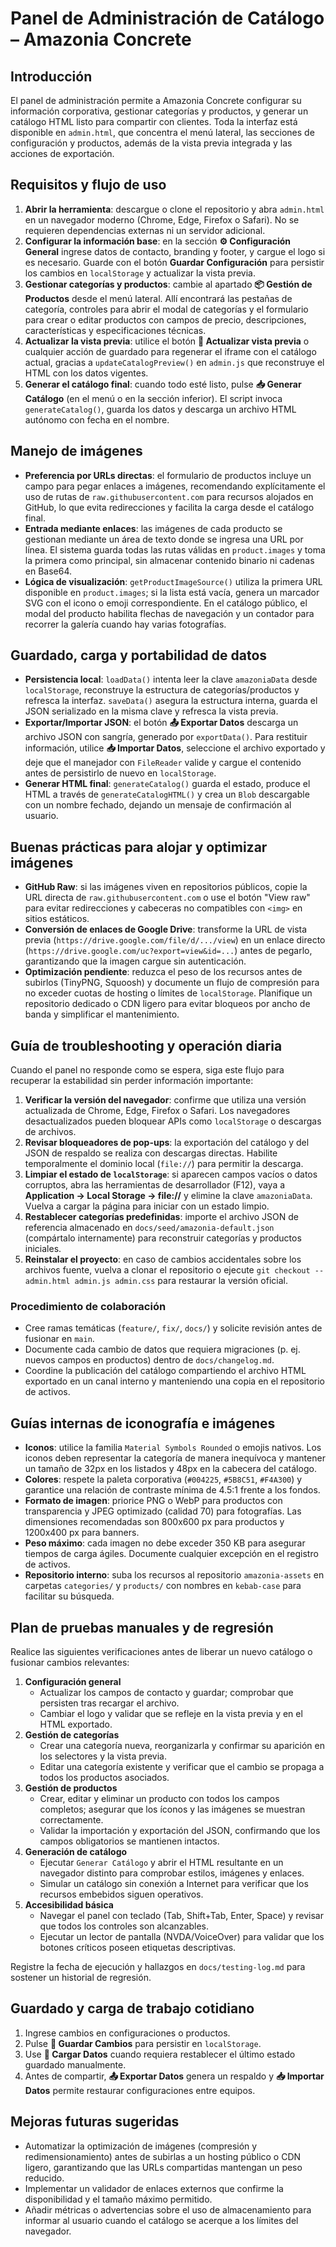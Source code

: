 # Panel de Administración de Catálogo – Amazonia Concrete

## Introducción
El panel de administración permite a Amazonia Concrete configurar su información corporativa, gestionar categorías y productos, y generar un catálogo HTML listo para compartir con clientes. Toda la interfaz está disponible en `admin.html`, que concentra el menú lateral, las secciones de configuración y productos, además de la vista previa integrada y las acciones de exportación.

## Requisitos y flujo de uso
1. **Abrir la herramienta**: descargue o clone el repositorio y abra `admin.html` en un navegador moderno (Chrome, Edge, Firefox o Safari). No se requieren dependencias externas ni un servidor adicional.
2. **Configurar la información base**: en la sección **⚙️ Configuración General** ingrese datos de contacto, branding y footer, y cargue el logo si es necesario. Guarde con el botón **Guardar Configuración** para persistir los cambios en `localStorage` y actualizar la vista previa.
3. **Gestionar categorías y productos**: cambie al apartado **📦 Gestión de Productos** desde el menú lateral. Allí encontrará las pestañas de categoría, controles para abrir el modal de categorías y el formulario para crear o editar productos con campos de precio, descripciones, características y especificaciones técnicas.
4. **Actualizar la vista previa**: utilice el botón **🔄 Actualizar vista previa** o cualquier acción de guardado para regenerar el iframe con el catálogo actual, gracias a `updateCatalogPreview()` en `admin.js` que reconstruye el HTML con los datos vigentes.
5. **Generar el catálogo final**: cuando todo esté listo, pulse **📥 Generar Catálogo** (en el menú o en la sección inferior). El script invoca `generateCatalog()`, guarda los datos y descarga un archivo HTML autónomo con fecha en el nombre.

## Manejo de imágenes
- **Preferencia por URLs directas**: el formulario de productos incluye un campo para pegar enlaces a imágenes, recomendando explícitamente el uso de rutas de `raw.githubusercontent.com` para recursos alojados en GitHub, lo que evita redirecciones y facilita la carga desde el catálogo final.
- **Entrada mediante enlaces**: las imágenes de cada producto se gestionan mediante un área de texto donde se ingresa una URL por línea. El sistema guarda todas las rutas válidas en `product.images` y toma la primera como principal, sin almacenar contenido binario ni cadenas en Base64.
- **Lógica de visualización**: `getProductImageSource()` utiliza la primera URL disponible en `product.images`; si la lista está vacía, genera un marcador SVG con el icono o emoji correspondiente. En el catálogo público, el modal del producto habilita flechas de navegación y un contador para recorrer la galería cuando hay varias fotografías.

## Guardado, carga y portabilidad de datos
- **Persistencia local**: `loadData()` intenta leer la clave `amazoniaData` desde `localStorage`, reconstruye la estructura de categorías/productos y refresca la interfaz. `saveData()` asegura la estructura interna, guarda el JSON serializado en la misma clave y refresca la vista previa.
- **Exportar/Importar JSON**: el botón **📤 Exportar Datos** descarga un archivo JSON con sangría, generado por `exportData()`. Para restituir información, utilice **📥 Importar Datos**, seleccione el archivo exportado y deje que el manejador con `FileReader` valide y cargue el contenido antes de persistirlo de nuevo en `localStorage`.
- **Generar HTML final**: `generateCatalog()` guarda el estado, produce el HTML a través de `generateCatalogHTML()` y crea un `Blob` descargable con un nombre fechado, dejando un mensaje de confirmación al usuario.

## Buenas prácticas para alojar y optimizar imágenes
- **GitHub Raw**: si las imágenes viven en repositorios públicos, copie la URL directa de `raw.githubusercontent.com` o use el botón "View raw" para evitar redirecciones y cabeceras no compatibles con `<img>` en sitios estáticos.
- **Conversión de enlaces de Google Drive**: transforme la URL de vista previa (`https://drive.google.com/file/d/.../view`) en un enlace directo (`https://drive.google.com/uc?export=view&id=...`) antes de pegarlo, garantizando que la imagen cargue sin autenticación.
- **Optimización pendiente**: reduzca el peso de los recursos antes de subirlos (TinyPNG, Squoosh) y documente un flujo de compresión para no exceder cuotas de hosting o límites de `localStorage`. Planifique un repositorio dedicado o CDN ligero para evitar bloqueos por ancho de banda y simplificar el mantenimiento.

## Guía de troubleshooting y operación diaria
Cuando el panel no responde como se espera, siga este flujo para recuperar la estabilidad sin perder información importante:

1. **Verificar la versión del navegador**: confirme que utiliza una versión actualizada de Chrome, Edge, Firefox o Safari. Los navegadores desactualizados pueden bloquear APIs como `localStorage` o descargas de archivos.
2. **Revisar bloqueadores de pop-ups**: la exportación del catálogo y del JSON de respaldo se realiza con descargas directas. Habilite temporalmente el dominio local (`file://`) para permitir la descarga.
3. **Limpiar el estado de `localStorage`**: si aparecen campos vacíos o datos corruptos, abra las herramientas de desarrollador (F12), vaya a **Application → Local Storage → file://** y elimine la clave `amazoniaData`. Vuelva a cargar la página para iniciar con un estado limpio.
4. **Restablecer categorías predefinidas**: importe el archivo JSON de referencia almacenado en `docs/seed/amazonia-default.json` (compártalo internamente) para reconstruir categorías y productos iniciales.
5. **Reinstalar el proyecto**: en caso de cambios accidentales sobre los archivos fuente, vuelva a clonar el repositorio o ejecute `git checkout -- admin.html admin.js admin.css` para restaurar la versión oficial.

### Procedimiento de colaboración
- Cree ramas temáticas (`feature/`, `fix/`, `docs/`) y solicite revisión antes de fusionar en `main`.
- Documente cada cambio de datos que requiera migraciones (p. ej. nuevos campos en productos) dentro de `docs/changelog.md`.
- Coordine la publicación del catálogo compartiendo el archivo HTML exportado en un canal interno y manteniendo una copia en el repositorio de activos.

## Guías internas de iconografía e imágenes
- **Iconos**: utilice la familia `Material Symbols Rounded` o emojis nativos. Los iconos deben representar la categoría de manera inequívoca y mantener un tamaño de 32px en los listados y 48px en la cabecera del catálogo.
- **Colores**: respete la paleta corporativa (`#004225`, `#5B8C51`, `#F4A300`) y garantice una relación de contraste mínima de 4.5:1 frente a los fondos.
- **Formato de imagen**: priorice PNG o WebP para productos con transparencia y JPEG optimizado (calidad 70) para fotografías. Las dimensiones recomendadas son 800x600 px para productos y 1200x400 px para banners.
- **Peso máximo**: cada imagen no debe exceder 350 KB para asegurar tiempos de carga ágiles. Documente cualquier excepción en el registro de activos.
- **Repositorio interno**: suba los recursos al repositorio `amazonia-assets` en carpetas `categories/` y `products/` con nombres en `kebab-case` para facilitar su búsqueda.

## Plan de pruebas manuales y de regresión
Realice las siguientes verificaciones antes de liberar un nuevo catálogo o fusionar cambios relevantes:

1. **Configuración general**
   - Actualizar los campos de contacto y guardar; comprobar que persisten tras recargar el archivo.
   - Cambiar el logo y validar que se refleje en la vista previa y en el HTML exportado.
2. **Gestión de categorías**
   - Crear una categoría nueva, reorganizarla y confirmar su aparición en los selectores y la vista previa.
   - Editar una categoría existente y verificar que el cambio se propaga a todos los productos asociados.
3. **Gestión de productos**
   - Crear, editar y eliminar un producto con todos los campos completos; asegurar que los íconos y las imágenes se muestran correctamente.
   - Validar la importación y exportación del JSON, confirmando que los campos obligatorios se mantienen intactos.
4. **Generación de catálogo**
   - Ejecutar `Generar Catálogo` y abrir el HTML resultante en un navegador distinto para comprobar estilos, imágenes y enlaces.
   - Simular un catálogo sin conexión a Internet para verificar que los recursos embebidos siguen operativos.
5. **Accesibilidad básica**
   - Navegar el panel con teclado (Tab, Shift+Tab, Enter, Space) y revisar que todos los controles son alcanzables.
   - Ejecutar un lector de pantalla (NVDA/VoiceOver) para validar que los botones críticos poseen etiquetas descriptivas.

Registre la fecha de ejecución y hallazgos en `docs/testing-log.md` para sostener un historial de regresión.

## Guardado y carga de trabajo cotidiano
1. Ingrese cambios en configuraciones o productos.
2. Pulse **💾 Guardar Cambios** para persistir en `localStorage`.
3. Use **📂 Cargar Datos** cuando requiera restablecer el último estado guardado manualmente.
4. Antes de compartir, **📤 Exportar Datos** genera un respaldo y **📥 Importar Datos** permite restaurar configuraciones entre equipos.

## Mejoras futuras sugeridas
- Automatizar la optimización de imágenes (compresión y redimensionamiento) antes de subirlas a un hosting público o CDN ligero, garantizando que las URLs compartidas mantengan un peso reducido.
- Implementar un validador de enlaces externos que confirme la disponibilidad y el tamaño máximo permitido.
- Añadir métricas o advertencias sobre el uso de almacenamiento para informar al usuario cuando el catálogo se acerque a los límites del navegador.
